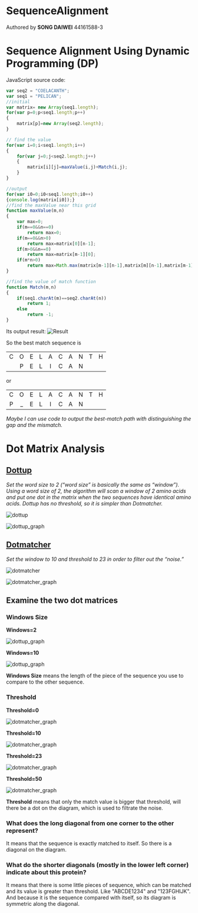 # SequenceAlignment
Authored by **SONG DAIWEI** 44161588-3

# Sequence Alignment Using Dynamic Programming (DP)

JavaScript source code:
```JavaScript 
var seq2 = "COELACANTH";
var seq1 = "PELICAN";
//initial
var matrix= new Array(seq1.length);
for(var p=0;p<seq1.length;p++)
{
    matrix[p]=new Array(seq2.length);
}

// find the value
for(var i=0;i<seq1.length;i++)
{
    for(var j=0;j<seq2.length;j++)
    {
        matrix[i][j]=maxValue(i,j)+Match(i,j);
    }
}

//output
for(var i0=0;i0<seq1.length;i0++)
{console.log(matrix[i0]);}
//find the maxValue near this grid
function maxValue(m,n)
{
    var max=0;
    if(m==0&&n==0)
        return max=0;
    if(m==0&&n>0)
        return max=matrix[0][n-1];
    if(m>0&&n==0)
        return max=matrix[m-1][0];
    if(m*n>0)
        return max=Math.max(matrix[m-1][n-1],matrix[m][n-1],matrix[m-1][n]);
}

//find the value of match function
function Match(m,n)
{
    if(seq1.charAt(m)==seq2.charAt(n))
        return 1;
    else
        return -1;
}
```
Its output result:
![Result](result.jpg)

So the best match sequence is

| | | | | | | | | | |
|:-:|:-:|:-:|:-:|:-:|:-:|:-:|:-:|:-:|:-:|
|C|O|E|L|A|C|A|N|T|H|
| |P|E|L|I|C|A|N| | |

or

| | | | | | | | | | |
|:-:|:-:|:-:|:-:|:-:|:-:|:-:|:-:|:-:|:-:|
|C|O|E|L|A|C|A|N|T|H|
|P|_|E|L|I|C|A|N| | |

*Maybe I can use code to output the best-match path with distinguishing the gap and the mismatch.*

# Dot Matrix Analysis

## [Dottup](http://mobyle.pasteur.fr/cgi-bin/portal.py?#forms::dottup)

*Set the word size to 2 (“word size” is basically the same as “window”).  Using a word size of  2, the algorithm will scan a window of 2 amino acids and put one dot in the matrix when the two sequences have identical amino acids.  Dottup has no threshold, so it is simpler than Dotmatcher.*

![dottup](dottup.jpg)

![dottup_graph](dottup_graph.png)

## [Dotmatcher](http://mobyle.pasteur.fr/cgi-bin/portal.py?#forms::dotmatcher)

*Set the window to 10 and threshold to 23 in order to filter out the “noise.”*

![dotmatcher](dotmatcher.jpg)

![dotmatcher_graph](dotmatcher_graph.png)

## Examine the two dot matrices 
### Windows Size
**Windows=2**

![dottup_graph](dottup_graph.png)

**Windows=10**

![dottup_graph](dottup_10.png)


**Windows Size** means the length of the piece of the sequence you use to compare to the other sequence. 

### Threshold
**Threshold=0**

![dotmatcher_graph](dotmatcher_graph.0.png)

**Threshold=10**

![dotmatcher_graph](dotmatcher_graph.10.png)

**Threshold=23**

![dotmatcher_graph](dotmatcher_graph.png)

**Threshold=50**

![dotmatcher_graph](dotmatcher_graph.50.png)



**Threshold** means that only the match value is bigger that threshold, will there be a dot on the diagram, which is used to filtrate the noise.


### What does the long diagonal from one corner to the other represent?  

It means that the sequence is exactly matched to itself. So there is a diagonal on the diagram. 

### What do the shorter diagonals (mostly in the lower left corner) indicate about this protein?

It means that there is some little pieces of sequence, which can be matched and its value is greater than threshold.
Like "ABCDE1234" and "123FGHIJK".
And because it is the sequence compared with itself, so its diagram is symmetric along the diagonal.
